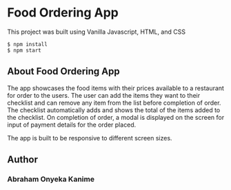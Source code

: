 # Food Ordering App

This project was built using Vanilla Javascript, HTML, and CSS

```
$ npm install
$ npm start
````

## About Food Ordering App

The app showcases the food items with their prices available to a restaurant for order to the users. The user can add the items they want to their checklist and can remove any item from the list before completion of order. The checklist automatically adds and shows the total of the items added to the checklist. On completion of order, a modal is displayed on the screen for input of payment details for the order placed.

The app is built to be responsive to different screen sizes.

## Author
### Abraham Onyeka Kanime
